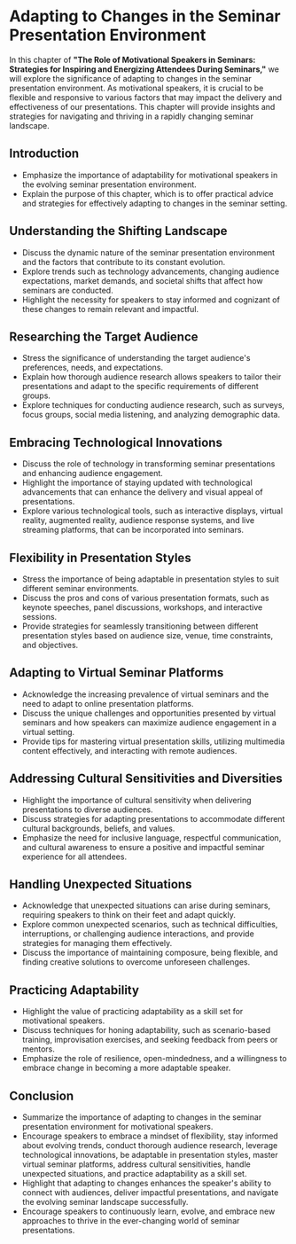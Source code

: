 Adapting to Changes in the Seminar Presentation Environment
====================================================================

In this chapter of **"The Role of Motivational Speakers in Seminars: Strategies for Inspiring and Energizing Attendees During Seminars,"** we will explore the significance of adapting to changes in the seminar presentation environment. As motivational speakers, it is crucial to be flexible and responsive to various factors that may impact the delivery and effectiveness of our presentations. This chapter will provide insights and strategies for navigating and thriving in a rapidly changing seminar landscape.

Introduction
------------

* Emphasize the importance of adaptability for motivational speakers in the evolving seminar presentation environment.
* Explain the purpose of this chapter, which is to offer practical advice and strategies for effectively adapting to changes in the seminar setting.

Understanding the Shifting Landscape
------------------------------------

* Discuss the dynamic nature of the seminar presentation environment and the factors that contribute to its constant evolution.
* Explore trends such as technology advancements, changing audience expectations, market demands, and societal shifts that affect how seminars are conducted.
* Highlight the necessity for speakers to stay informed and cognizant of these changes to remain relevant and impactful.

Researching the Target Audience
-------------------------------

* Stress the significance of understanding the target audience's preferences, needs, and expectations.
* Explain how thorough audience research allows speakers to tailor their presentations and adapt to the specific requirements of different groups.
* Explore techniques for conducting audience research, such as surveys, focus groups, social media listening, and analyzing demographic data.

Embracing Technological Innovations
-----------------------------------

* Discuss the role of technology in transforming seminar presentations and enhancing audience engagement.
* Highlight the importance of staying updated with technological advancements that can enhance the delivery and visual appeal of presentations.
* Explore various technological tools, such as interactive displays, virtual reality, augmented reality, audience response systems, and live streaming platforms, that can be incorporated into seminars.

Flexibility in Presentation Styles
----------------------------------

* Stress the importance of being adaptable in presentation styles to suit different seminar environments.
* Discuss the pros and cons of various presentation formats, such as keynote speeches, panel discussions, workshops, and interactive sessions.
* Provide strategies for seamlessly transitioning between different presentation styles based on audience size, venue, time constraints, and objectives.

Adapting to Virtual Seminar Platforms
-------------------------------------

* Acknowledge the increasing prevalence of virtual seminars and the need to adapt to online presentation platforms.
* Discuss the unique challenges and opportunities presented by virtual seminars and how speakers can maximize audience engagement in a virtual setting.
* Provide tips for mastering virtual presentation skills, utilizing multimedia content effectively, and interacting with remote audiences.

Addressing Cultural Sensitivities and Diversities
-------------------------------------------------

* Highlight the importance of cultural sensitivity when delivering presentations to diverse audiences.
* Discuss strategies for adapting presentations to accommodate different cultural backgrounds, beliefs, and values.
* Emphasize the need for inclusive language, respectful communication, and cultural awareness to ensure a positive and impactful seminar experience for all attendees.

Handling Unexpected Situations
------------------------------

* Acknowledge that unexpected situations can arise during seminars, requiring speakers to think on their feet and adapt quickly.
* Explore common unexpected scenarios, such as technical difficulties, interruptions, or challenging audience interactions, and provide strategies for managing them effectively.
* Discuss the importance of maintaining composure, being flexible, and finding creative solutions to overcome unforeseen challenges.

Practicing Adaptability
-----------------------

* Highlight the value of practicing adaptability as a skill set for motivational speakers.
* Discuss techniques for honing adaptability, such as scenario-based training, improvisation exercises, and seeking feedback from peers or mentors.
* Emphasize the role of resilience, open-mindedness, and a willingness to embrace change in becoming a more adaptable speaker.

Conclusion
----------

* Summarize the importance of adapting to changes in the seminar presentation environment for motivational speakers.
* Encourage speakers to embrace a mindset of flexibility, stay informed about evolving trends, conduct thorough audience research, leverage technological innovations, be adaptable in presentation styles, master virtual seminar platforms, address cultural sensitivities, handle unexpected situations, and practice adaptability as a skill set.
* Highlight that adapting to changes enhances the speaker's ability to connect with audiences, deliver impactful presentations, and navigate the evolving seminar landscape successfully.
* Encourage speakers to continuously learn, evolve, and embrace new approaches to thrive in the ever-changing world of seminar presentations.
